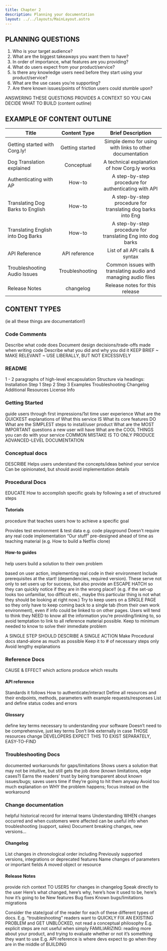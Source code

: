 ```yaml
---
title: Chapter 2
description: Planning your documentation
layout: ../../layouts/MainLayout.astro
---
```

## PLANNING QUESTIONS
1. Who is your target audience?
2. What are the biggest takeaways you want them to have?
3. In order of importance, what features are you providing?
4. What do users expect from your product/service?
5. Is there any knowledge users need before they start using your product/service?
6. What are the use cases you’re supporting?
7. Are there known issues/points of friction users could stumble upon?

ANSWERING THESE QUESTIONS PROVIDES A CONTEXT SO YOU CAN DECIDE WHAT TO BUILD (content outline)

## EXAMPLE OF CONTENT OUTLINE

| Title | Content Type | Brief Description |
|--------------|:---:|:---:|
| Getting started with Corg.ly! | Getting started | Simple demo for using with links to other documentation|
| Dog Translation explained | Conceptual | A technical explanation of how Corg.ly works |
| Authenticating with AP | How-to | A step-by-step procedure for authenticating with API |
|Translating Dog Barks to English | How-to | A step-by-step procedure for translating dog barks into Eng |
| Translating English into Dog Barks | How-to | A step-by-step procedure for translating Eng into dog barks |
| API Reference | API reference | List of all API calls & syntax |
| Troubleshooting Audio Issues | Troubleshooting | Common issues with translating audio and managing audio files |
| Release Notes | changelog | Release notes for this release |

## CONTENT TYPES
(ie all these things are documentation!)

### Code Comments
Describe what code does
Document design decisions/trade-offs made when writing code
Describe what you did and why you did it
KEEP BRIEF ~ MAKE RELEVANT ~ USE LIBERALLY, BUT NOT EXCESSIVELY

### README
1 - 2 paragraphs of high-level encapsulation
Structure via headings:
Installation
Step 1
Step 2
Step 3
Examples
Troubleshooting
Changelog
Additional Resources
License Info

### Getting Started
guide users through first impressions/1st time user experience
What are the QUICKEST explanations of
What this service IS
What its core features DO
What are the SIMPLEST steps to install/user product
What are the MOST IMPORTANT questions a new user will have
What are the COOL THINGS you can do with your service
COMMON MISTAKE IS TO ONLY PRODUCE ADVANCED-LEVEL DOCUMENTATION

### Conceptual docs
DESCRIBE
Helps users understand the concepts/ideas behind your service
Can be opinionated, but should avoid implementation details

### Procedural Docs
EDUCATE
How to accomplish specific goals by following a set of structured steps

#### Tutorials
procedure that teaches users how to achieve a specific goal

Provides test environment & test data e.g. code playground
Doesn’t require any real code implementation
“Our stuff” pre-designed ahead of time as teaching material (e.g. How to build a Netflix clone)
#### How-to guides
help users build a solution to their own problem

based on user action, implementing real code in their environment
Include prerequisites at the start! (dependencies, required version). These serve not only to set users up for success, but also provide an ESCAPE HATCH so they can quickly notice if they are in the wrong place!! (e.g. if the set-up looks too unfamiliar, too difficult etc., maybe this particular thing is not what they should be looking at right now.)
Try to keep users on a SINGLE PAGE so they only have to keep coming back to a single tab (from their own work environment), even if info could be linked to on other pages.
Users will tend to think they NEED to know all the information you’re providing/linking to, so avoid temptation to link to all reference material possible. Keep to minimum needed to know to solve their immediate problem

A SINGLE STEP SHOULD DESCRIBE A SINGLE ACTION
Make Procedural docs stand-alone as much as possible
Keep it to # of necessary steps only
Avoid lengthy explanations

### Reference Docs
CAUSE & EFFECT
which actions produce which results
#### API reference
Standards it follows
How to authenticate/interact
Define all resources and their endpoints, methods, parameters with example requests/responses
List and define status codes and errors
#### Glossary
define key terms necessary to understanding your software
Doesn’t need to be comprehensive, just key terms
Don’t link externally in case THOSE resources change
	DEVELOPERS EXPECT THIS TO EXIST SEPARATELY, EASY-TO-FIND
	
### Troubleshooting Docs
documented workarounds for gaps/limitations
Shows users a solution that may not be intuitive, but still gets the job done (known limitations, edge cases?)
Earns the readers’ trust by being transparent about known issues/bugs; saves users time if they’re going to hit them anyway
Avoid too much explanation on WHY the problem happens; focus instead on the workaround

### Change documentation
helpful historical record for internal teams
Understanding WHEN changes occurred and when customers were affected can be useful info when troubleshooting (support, sales)
Document breaking changes, new versions…
#### Changelog
List changes in chronological order including
Previously supported versions, integrations or deprecated features
Name changes of parameters or important fields
A moved object or resource 
#### Release Notes
provide rich context TO USERS for changes in changelog
Speak directly to the user
Here’s what changed, here’s why, here’s how it used to be, here’s how it’s going to be
New features
Bug fixes
Known bugs/limitations
migrations


Consider the state/goal of the reader for each of these different types of docs.
E.g. “troubleshooting” readers want to QUICKLY FIX AN EXISTING PROBLEM and GET UNBLOCKED, not read a conceptual philosophy
E.g. explicit steps are not useful when simply FAMILIARIZING: reading more about your product, and trying to evaluate whether or not it’s something they want to use 
E.g. API reference is where devs expect to go when they are in the middle of BUILDING




